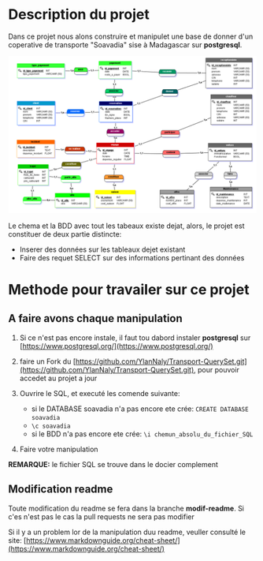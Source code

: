 # Description du projet

Dans ce projet nous alons construire et manipulet une base de donner d'un coperative de transporte "Soavadia" sise à Madagascar sur **postgresql**.

![shema_BDD](/complement/Soavadia_shema.PNG)

Le chema et la BDD avec tout les tabeaux existe dejat, alors, le projet est constituer de deux partie distincte:

- Inserer des données sur les tableaux dejet existant
- Faire des requet SELECT sur des informations pertinant des données

# Methode pour travailer sur ce projet

## A faire avons chaque manipulation

1. Si ce n'est pas encore instale, il faut tou dabord instaler **postgresql** sur [https://www.postgresql.org/](https://www.postgresql.org/)

2. faire un Fork du [https://github.com/YlanNaly/Transport-QuerySet.git](https://github.com/YlanNaly/Transport-QuerySet.git), pour pouvoir accedet au projet a jour

3. Ouvrire le SQL, et executé les comende suivante:
    - si le DATABASE soavadia n'a pas encore ete crée: `CREATE DATABASE soavadia`
    - `\c soavadia`
    - si le BDD n'a pas encore ete crée: `\i chemun_absolu_du_fichier_SQL`

4. Faire votre manipulation

**REMARQUE:** le fichier SQL se trouve dans le docier complement

## Modification readme

Toute modification du readme se fera dans la branche **modif-readme**. Si c'es n'est pas le cas la pull requests ne sera pas modifier

Si il y a un problem lor de la manipulation duu readme, veuller consulté le site: [https://www.markdownguide.org/cheat-sheet/](https://www.markdownguide.org/cheat-sheet/)

